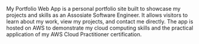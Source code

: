 My Portfolio Web App is a personal portfolio site built to showcase my projects and skills as an Assosiate Software Engineer. It allows visitors to learn about my work, view my projects, and contact me directly. The app is hosted on AWS to demonstrate my cloud computing skills and the practical application of my AWS Cloud Practitioner certification.